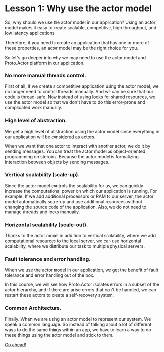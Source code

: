 # Lesson 1: Why use the actor model

So, why should we use the actor model in our application? Using an actor model makes it easy to create scalable, competitive, high throughput, and low latency applications.

Therefore, if you need to create an application that has one or more of these properties, an actor model may be the right choice for you.

So let's go deeper into why we may need to use the actor model and Proto.Actor platform in our application.

### No more manual threads control.

First of all, if we create a competitive application using the actor model, we no longer need to control threads manually. And we can be sure that our code is thread-safe. Now instead of using locks for shared resources, we use the actor model so that we don't have to do this error-prone and complicated work manually.

### High level of abstraction.

We get a high level of abstraction using the actor model since everything in our application will be considered as actors.

When we want that one actor to interact with another actor, we do it by sending messages. You can treat the actor model as object-oriented programming on steroids. Because the actor model is formalizing interaction between objects by sending messages.

### Vertical scalability (scale-up).

Since the actor model controls the scalability for us, we can quickly increase the computational power on which our application is running. For example. If we add additional processors or RAM to our server, the actor model automatically scale-up and use additional resources without changing the source code of the application. Also, we do not need to manage threads and locks manually.

### Horizontal scalability (scale-out).

Thanks to the actor model in addition to vertical scalability, where we add computational resources to the local server, we can use horizontal scalability, where we distribute our task to multiple physical servers.

### Fault tolerance and error handling.

When we use the actor model in our application, we get the benefit of fault tolerance and error handling out of the box. 

In this course, we will see how Proto.Actor isolates errors in a subset of the actor hierarchy, and if there are arise errors that can't be handled, we can restart these actors to create a self-recovery system.

### Common Architecture.

Finally. When we are using an actor model to represent our system. We speak a common language. So instead of talking about a lot of different ways to do the same things within an app, we have to learn a way to do these things using the actor model and stick to them.

[Go ahead!](../lesson-2)

